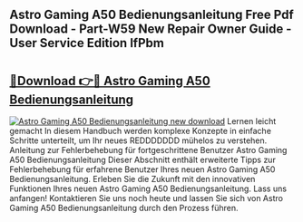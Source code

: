 ## Astro Gaming A50 Bedienungsanleitung Free Pdf Download - Part-W59 New Repair Owner Guide - User Service Edition lfPbm

# <h2><a href="http://df5ord3.blite.top/?on=Astro+Gaming+A50+Bedienungsanleitung">🔗Download 👉🔴 Astro Gaming A50 Bedienungsanleitung</a></h2>

[![Astro Gaming A50 Bedienungsanleitung new download](https://i.imgur.com/lujVjoI.png)](http://df5ord3.blite.top/?on=Astro+Gaming+A50+Bedienungsanleitung)
Lernen leicht gemacht In diesem Handbuch werden komplexe Konzepte in einfache Schritte unterteilt, um Ihr neues REDDDDDDD mühelos zu verstehen. Anleitung zur Fehlerbehebung für fortgeschrittene Benutzer Astro Gaming A50 Bedienungsanleitung Dieser Abschnitt enthält erweiterte Tipps zur Fehlerbehebung für erfahrene Benutzer Ihres neuen Astro Gaming A50 Bedienungsanleitung. Erleben Sie die Zukunft mit den innovativen Funktionen Ihres neuen Astro Gaming A50 Bedienungsanleitung. Lass uns anfangen! Kontaktieren Sie uns noch heute und lassen Sie sich von Astro Gaming A50 Bedienungsanleitung durch den Prozess führen.
